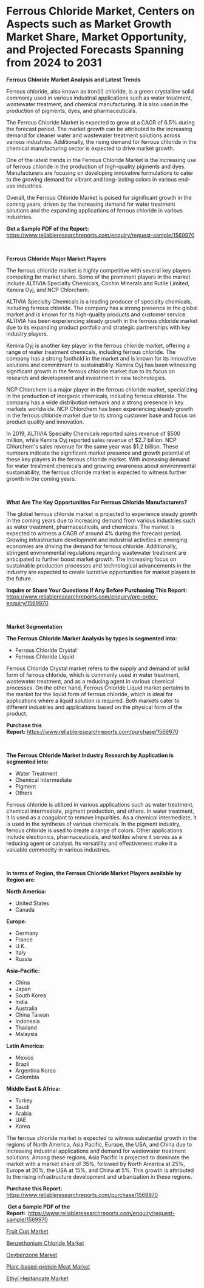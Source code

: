 <p><h1>Ferrous Chloride Market, Centers on Aspects such as Market Growth Market Share, Market Opportunity, and Projected Forecasts Spanning from 2024 to 2031</h1></p><p><strong>Ferrous Chloride Market Analysis and Latest Trends</strong></p>
<p><p>Ferrous chloride, also known as iron(II) chloride, is a green crystalline solid commonly used in various industrial applications such as water treatment, wastewater treatment, and chemical manufacturing. It is also used in the production of pigments, dyes, and pharmaceuticals.</p><p>The Ferrous Chloride Market is expected to grow at a CAGR of 6.5% during the forecast period. The market growth can be attributed to the increasing demand for cleaner water and wastewater treatment solutions across various industries. Additionally, the rising demand for ferrous chloride in the chemical manufacturing sector is expected to drive market growth.</p><p>One of the latest trends in the Ferrous Chloride Market is the increasing use of ferrous chloride in the production of high-quality pigments and dyes. Manufacturers are focusing on developing innovative formulations to cater to the growing demand for vibrant and long-lasting colors in various end-use industries.</p><p>Overall, the Ferrous Chloride Market is poised for significant growth in the coming years, driven by the increasing demand for water treatment solutions and the expanding applications of ferrous chloride in various industries.</p></p>
<p><strong>Get a Sample PDF of the Report:&nbsp;</strong> <a href="https://www.reliableresearchreports.com/enquiry/request-sample/1569970">https://www.reliableresearchreports.com/enquiry/request-sample/1569970</a></p>
<p>&nbsp;</p>
<p><strong>Ferrous Chloride Major Market Players</strong></p>
<p><p>The ferrous chloride market is highly competitive with several key players competing for market share. Some of the prominent players in the market include ALTIVIA Specialty Chemicals, Cochin Minerals and Rutile Limited, Kemira Oyj, and NCP Chlorchem.</p><p>ALTIVIA Specialty Chemicals is a leading producer of specialty chemicals, including ferrous chloride. The company has a strong presence in the global market and is known for its high-quality products and customer service. ALTIVIA has been experiencing steady growth in the ferrous chloride market due to its expanding product portfolio and strategic partnerships with key industry players.</p><p>Kemira Oyj is another key player in the ferrous chloride market, offering a range of water treatment chemicals, including ferrous chloride. The company has a strong foothold in the market and is known for its innovative solutions and commitment to sustainability. Kemira Oyj has been witnessing significant growth in the ferrous chloride market due to its focus on research and development and investment in new technologies.</p><p>NCP Chlorchem is a major player in the ferrous chloride market, specializing in the production of inorganic chemicals, including ferrous chloride. The company has a wide distribution network and a strong presence in key markets worldwide. NCP Chlorchem has been experiencing steady growth in the ferrous chloride market due to its strong customer base and focus on product quality and innovation.</p><p>In 2019, ALTIVIA Specialty Chemicals reported sales revenue of $500 million, while Kemira Oyj reported sales revenue of $2.7 billion. NCP Chlorchem's sales revenue for the same year was $1.2 billion. These numbers indicate the significant market presence and growth potential of these key players in the ferrous chloride market. With increasing demand for water treatment chemicals and growing awareness about environmental sustainability, the ferrous chloride market is expected to witness further growth in the coming years.</p></p>
<p>&nbsp;</p>
<p><strong>What Are The Key Opportunities For Ferrous Chloride Manufacturers?</strong></p>
<p><p>The global ferrous chloride market is projected to experience steady growth in the coming years due to increasing demand from various industries such as water treatment, pharmaceuticals, and chemicals. The market is expected to witness a CAGR of around 4% during the forecast period. Growing infrastructure development and industrial activities in emerging economies are driving the demand for ferrous chloride. Additionally, stringent environmental regulations regarding wastewater treatment are anticipated to further boost market growth. The increasing focus on sustainable production processes and technological advancements in the industry are expected to create lucrative opportunities for market players in the future.</p></p>
<p><strong>Inquire or Share Your Questions If Any Before Purchasing This Report:</strong> <a href="https://www.reliableresearchreports.com/enquiry/pre-order-enquiry/1569970">https://www.reliableresearchreports.com/enquiry/pre-order-enquiry/1569970</a></p>
<p>&nbsp;</p>
<p><strong>Market Segmentation</strong></p>
<p><strong>The Ferrous Chloride Market Analysis by types is segmented into:</strong></p>
<p><ul><li>Ferrous Chloride Crystal</li><li>Ferrous Chloride Liquid</li></ul></p>
<p><p>Ferrous Chloride Crystal market refers to the supply and demand of solid form of ferrous chloride, which is commonly used in water treatment, wastewater treatment, and as a reducing agent in various chemical processes. On the other hand, Ferrous Chloride Liquid market pertains to the market for the liquid form of ferrous chloride, which is ideal for applications where a liquid solution is required. Both markets cater to different industries and applications based on the physical form of the product.</p></p>
<p><strong>Purchase this Report:&nbsp;</strong><a href="https://www.reliableresearchreports.com/purchase/1569970">https://www.reliableresearchreports.com/purchase/1569970</a></p>
<p>&nbsp;</p>
<p><strong>The Ferrous Chloride Market Industry Research by Application is segmented into:</strong></p>
<p><ul><li>Water Treatment</li><li>Chemical Intermediate</li><li>Pigment</li><li>Others</li></ul></p>
<p><p>Ferrous chloride is utilized in various applications such as water treatment, chemical intermediate, pigment production, and others. In water treatment, it is used as a coagulant to remove impurities. As a chemical intermediate, it is used in the synthesis of various chemicals. In the pigment industry, ferrous chloride is used to create a range of colors. Other applications include electronics, pharmaceuticals, and textiles where it serves as a reducing agent or catalyst. Its versatility and effectiveness make it a valuable commodity in various industries.</p></p>
<p>&nbsp;</p>
<p><strong>In terms of Region, the Ferrous Chloride Market Players available by Region are:</strong></p>
<p>
    <p> <strong> North America: </strong>
        <ul>
            <li>United States</li>
            <li>Canada</li>
        </ul>
        </p> 
    <p> <strong> Europe: </strong>
        <ul>
            <li>Germany</li>
            <li>France</li>
            <li>U.K.</li>
            <li>Italy</li>
            <li>Russia</li>
        </ul>
        </p> 
    <p> <strong> Asia-Pacific: </strong>
        <ul>
            <li>China</li>
            <li>Japan</li>
            <li>South Korea</li>
            <li>India</li>
            <li>Australia</li>
            <li>China Taiwan</li>
            <li>Indonesia</li>
            <li>Thailand</li>
            <li>Malaysia</li>
        </ul>
        </p> 
    <p> <strong> Latin America: </strong>
        <ul>
            <li>Mexico</li>
            <li>Brazil</li>
            <li>Argentina Korea</li>
            <li>Colombia</li>
        </ul>
        </p> 
    <p> <strong> Middle East & Africa: </strong>
        <ul>
            <li>Turkey</li>
            <li>Saudi</li>
            <li>Arabia</li>
            <li>UAE</li>
            <li>Korea</li>
        </ul>
    </p>
    </p>
<p><p>The ferrous chloride market is expected to witness substantial growth in the regions of North America, Asia Pacific, Europe, the USA, and China due to increasing industrial applications and demand for wastewater treatment solutions. Among these regions, Asia Pacific is projected to dominate the market with a market share of 35%, followed by North America at 25%, Europe at 20%, the USA at 15%, and China at 5%. This growth is attributed to the rising infrastructure development and urbanization in these regions.</p></p>
<p><strong>Purchase this Report: </strong><a href="https://www.reliableresearchreports.com/purchase/1569970">https://www.reliableresearchreports.com/purchase/1569970</a></p>
<p>&nbsp;<strong>Get a Sample PDF of the Report:&nbsp;&nbsp;</strong><a href="https://www.reliableresearchreports.com/enquiry/request-sample/1569970">https://www.reliableresearchreports.com/enquiry/request-sample/1569970</a></p>
<p><strong></strong></p>
<p><p><a href="https://issuu.com/reportprime-2/docs/fruit-cup-market-size-2030.pptx">Fruit Cup Market</a></p><p><a href="https://github.com/guneycigdem35/Market-Research-Report-List-2/blob/main/benzethonium-chloride-market.md">Benzethonium Chloride Market</a></p><p><a href="https://github.com/Paul14Anderson63/Market-Research-Report-List-3/blob/main/oxybenzone-market.md">Oxybenzone Market</a></p><p><a href="https://issuu.com/reportprime-2/docs/plant-based-protein-meat-market-size-2030.pptx">Plant-based-protein Meat Market</a></p><p><a href="https://github.com/mabutironaldo/Market-Research-Report-List-3/blob/main/ethyl-heptanoate-market.md">Ethyl Heptanoate Market</a></p></p>